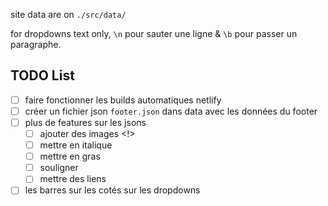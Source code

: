 site data are on `./src/data/`

for dropdowns text only, `\n` pour sauter une ligne & `\b` pour passer un paragraphe.

## TODO List

- [ ] faire fonctionner les builds automatiques netlify
- [ ] créer un fichier json `footer.json` dans data avec les données du footer
- [ ] plus de features sur les jsons
    - [ ] ajouter des images <!>
    - [ ] mettre en italique
    - [ ] mettre en gras
    - [ ] souligner
    - [ ] mettre des liens
- [ ] les barres sur les cotés sur les dropdowns
